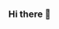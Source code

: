 ### Hi there 👋

<!--
**Wannikronluckanapornpison/Wannikronluckanapornpison** is a ✨ _special_ ✨ repository because its `README.md` (this file) appears on your GitHub profile.

Here are some ideas to get you started:
![This is an image](https://1drv.ms/u/s!AnzNIKlDYHq0gnOqaJ8e7G18gMcy)
